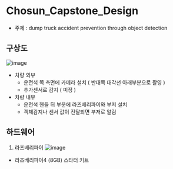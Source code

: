 # Chosun_Capstone_Design
* 주제 :  dump truck accident prevention through object detection

## 구상도
![image](https://github.com/P-C-Space/MyDataAnalysis02/assets/39722575/2d21f363-3b32-4e09-b1dc-a03e97077e0f)
* 차량 외부
  * 운전석 쪽 측면에 카메라 설치 ( 반대쪽 대각선 아래부분으로 촬영 )
  * 추가센서로 감지 ( 미정 )
* 차량 내부
  * 운전석 핸들 뒤 부분에 라즈베리파이와 부저 설치
  * 객체감지나 센서 값이 전달되면 부저로 알림

## 하드웨어
1. 라즈베리파이
![image](https://github.com/P-C-Space/MyDataAnalysis02/assets/39722575/3954d56c-e863-4077-953c-f3f0aabe1b2c)
* 라즈베리파이4 (8GB) 스타터 키트
